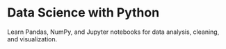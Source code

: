 # Data Science with Python

Learn Pandas, NumPy, and Jupyter notebooks for data analysis, cleaning, and visualization.
